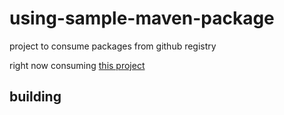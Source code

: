 # using-sample-maven-package

project to consume packages from github registry

right now consuming [this project](https://github.com/sombriks/sample-maven-package)

## building

```bash

```
